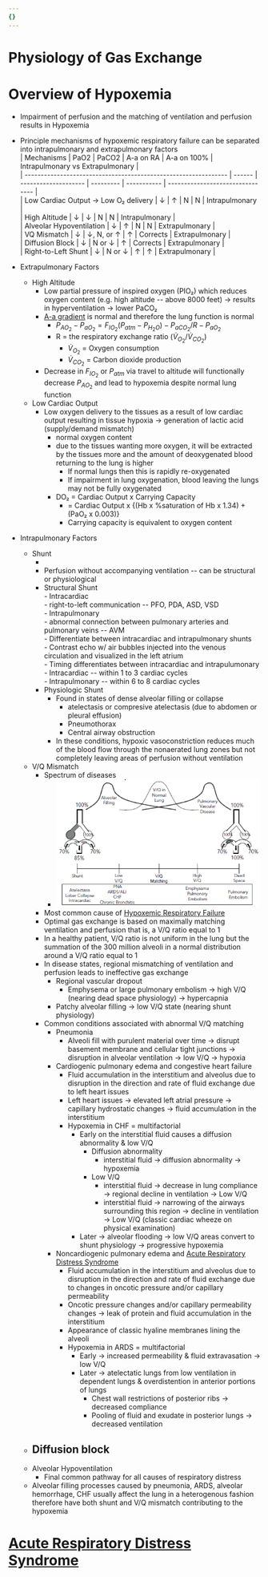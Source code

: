 ```yaml
---
{}
---
```

   
# Physiology of Gas Exchange   
# Overview of Hypoxemia   
   
- Impairment of perfusion and the matching of ventilation and perfusion results in Hypoxemia   
- Principle mechanisms of hypoxemic respiratory failure can be separated into intrapulmonary and extrapulmonary factors   
| Mechanisms                                                      | PaO2   | PaCO2                | A-a on RA | A-a on 100% | Intrapulmonary vs Extrapulmonary |   
| --------------------------------------------------------------- | ------ | -------------------- | --------- | ----------- | -------------------------------- |   
| Low Cardiac Output → Low O₂ delivery | &darr; | &uarr;               | N         | N           | Intrapulmonary                   |    
| High Altitude                                                   | &darr; | &darr;               | N         | N           | Intrapulmonary                   |   
| Alveolar Hypoventilation           | &darr; | &uarr;               | N         | N           | Extrapulmonary                   |   
| VQ Mismatch              | &darr; | &darr;, N, or &uarr; | &uarr;    | Corrects    | Extrapulmonary                   |   
| Diffusion Block                                                 | &darr; | N or &darr;          | &uarr;    | Corrects    | Extrapulmonary                   |   
| Right-to-Left Shunt                                             | &darr; | N or &darr;          | &uarr;    | &uarr;      | Extrapulmonary                   |   
   
- Extrapulmonary Factors     
	- High Altitude   
		- Low partial pressure of inspired oxygen (PIO₂) which reduces oxygen content (e.g. high altitude -- above 8000 feet) → results in hyperventilation → lower PaCO₂   
		- [A-a gradient](/not_created.md) is normal and therefore the lung function is normal   
			- $P_{AO_{2}} - P_{aO_{2}} = F_{IO_{2}}(P_{atm}-P_{H_{2}O})-P_{aCO_{2}}/R - P_{aO_{2}}$   
			- R = the respiratory exchange ratio $(\dot{V}_{O_{2}}/\dot{V}_{CO_{2}})$   
				- $\dot{V}_{O_{2}}$ = Oxygen consumption   
				- $\dot{V}_{CO_{2}}$ = Carbon dioxide production   
		- Decrease in $F_{IO_{2}}$ or $P_{atm}$ via travel to altitude will functionally decrease $P_{AO_{2}}$ and lead to hypoxemia despite normal lung function   
	- Low Cardiac Output   
		- Low oxygen delivery to the tissues as a result of low cardiac output resulting in tissue hypoxia → generation of lactic acid (supply/demand mismatch)   
			- normal oxygen content    
			- due to the tissues wanting more oxygen, it will be extracted by the tissues more and the amount of deoxygenated blood returning to the lung is higher   
				- If normal lungs then this is rapidly re-oxygenated   
				- If impairment in lung oxygenation, blood leaving the lungs may not be fully oxygenated   
			- DO₂  Cardiac Output x Carrying Capacity   
				- = Cardiac Output x {(Hb x %saturation of Hb x 1.34  PaO₂ x 0.003   
				- Carrying capacity is equivalent to oxygen content   
- Intrapulmonary Factors   
	- Shunt   
		- <inclusion href="Shunt.svg" />   
		- Perfusion without accompanying ventilation -- can be structural or physiological   
		- Structural Shunt   
				- Intracardiac   
					- right-to-left communication -- PFO, PDA, ASD, VSD   
				- Intrapulmonary   
					- abnormal connection between pulmonary arteries and pulmonary veins -- AVM   
				- Differentiate between intracardiac and intrapulmonary shunts   
					- Contrast echo w/ air bubbles injected into the venous circulation and visualized in the left atrium   
						- Timing differentiates between intracardiac and intrapulumonary   
						- Intracardiac -- within 1 to 3 cardiac cycles   
						- Intrapulmonary -- within 6 to 8 cardiac cycles   
		- Physiologic Shunt   
			- Found in states of dense alveolar filling or collapse   
				- atelectasis or compresive atelectasis (due to abdomen or pleural effusion)   
				- Pneumothorax   
				- Central airway obstruction   
			- In these conditions, hypoxic vasoconstriction reduces much of the blood flow through the nonaerated lung zones but not completely leaving areas of perfusion without ventilation   
	- V/Q Mismatch   
		- Spectrum of diseases   
			- ![](../../../Critical%20Care%20Medicine/10.%20Pulmonary%20Disorders%20in%20Critical%20Care/Index/attachments/Pasted%20image%2020220520084452.png)   
		- Most common cause of [Hypoxemic Respiratory Failure](../../../Critical%20Care%20Medicine/10.%20Pulmonary%20Disorders%20in%20Critical%20Care/Index/Hypoxemic%20Respiratory%20Failure.md)   
		- Optimal gas exchange is based on maximally matching ventilation and perfusion that is, a V/Q ratio equal to 1   
		- In a healthy patient, V/Q ratio is not uniform in the lung but the summation of the 300 million alveoli in a normal distribution around a V/Q ratio equal to 1   
		- In disease states, regional mismatching of ventilation and perfusion leads to ineffective gas exchange   
			- Regional vascular dropout   
				- Emphysema or large pulmonary embolism → high V/Q (nearing dead space physiology) → hypercapnia   
			- Patchy alveolar filling → low V/Q state (nearing shunt physiology)   
		- Common conditions associated with abnormal V/Q matching   
			- Pneumonia   
				- Alveoli fill with purulent material over time → disrupt basement membrane and cellular tight junctions → disruption in alveolar ventilation → low V/Q → hypoxia   
			- Cardiogenic pulmonary edema and congestive heart failure   
				- Fluid accumulation in the interstitium and alveolus due to disruption in the direction and rate of fluid exchange due to left heart issues   
				- Left heart issues → elevated left atrial pressure → capillary hydrostatic changes → fluid accumulation in the interstitium   
				- Hypoxemia in CHF = multifactorial   
					- Early on the interstitial fluid causes a diffusion abnormality & low V/Q   
						- Diffusion abnormality   
							- interstitial fluid → diffusion abnormality → hypoxemia   
						- Low V/Q   
							- interstitial fluid → decrease in lung compliance → regional decline in ventilation → Low V/Q   
							- interstitial fluid → narrowing of the airways surrounding this region → decline in ventilation → Low V/Q (classic cardiac wheeze on physical examination)   
					- Later → alveolar flooding → low V/Q areas convert to shunt physiology → progressive hypoxemia   
			- Noncardiogenic pulmonary edema and [Acute Respiratory Distress Syndrome](../../../Critical%20Care%20Medicine/10.%20Pulmonary%20Disorders%20in%20Critical%20Care/Index/Acute%20Respiratory%20Distress%20Syndrome.md)   
				- Fluid accumulation in the interstitium and alveolus due to disruption in the direction and rate of fluid exchange due to changes in oncotic pressure and/or capillary permeability   
				- Oncotic pressure changes and/or capillary permeability changes → leak of protein and fluid accumulation in the interstitium   
				- Appearance of classic hyaline membranes lining the alveoli   
				- Hypoxemia in ARDS = multifactorial   
					- Early → increased permeability & fluid extravasation → low V/Q   
					- Later → atelectatic lungs from low ventilation in dependent lungs & overdistention in anterior portions of lungs   
						- Chest wall restrictions of posterior ribs → decreased compliance   
						- Pooling of fluid and exudate in posterior lungs → decreased ventilation   
	- Diffusion block   
		-    
	- Alveolar Hypoventilation   
		- Final common pathway for all causes of respiratory distress   
	- Alveolar filling processes caused by pneumonia, ARDS, alveolar hemorrhage, CHF usually affect the lung in a heterogenous fashion therefore have both shunt and V/Q mismatch contributing to the hypoxemia   
   
# [Acute Respiratory Distress Syndrome](../../../Critical%20Care%20Medicine/10.%20Pulmonary%20Disorders%20in%20Critical%20Care/Index/Acute%20Respiratory%20Distress%20Syndrome.md)